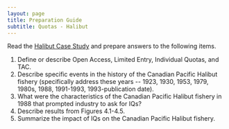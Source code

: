 ```yaml
---
layout: page
title: Preparation Guide
subtitle: Quotas - Halibut
---
```


Read the [Halibut Case Study](IQ_Halibut.pdf) and prepare answers to the following items.

1. Define or describe Open Access, Limited Entry, Individual Quotas, and TAC.
1. Describe specific events in the history of the Canadian Pacific Halibut fishery (specifically address these years -- 1923, 1930, 1953, 1979, 1980s, 1988, 1991-1993, 1993-publication date).
1. What were the characteristics of the Canadian Pacific Halibut fishery in 1988 that prompted industry to ask for IQs?
1. Describe results from Figures 4.1-4.5.
1. Summarize the impact of IQs on the Canadian Pacific Halibut fishery.

